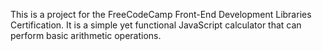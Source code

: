 This is a project for the FreeCodeCamp Front-End Development Libraries Certification. It is a simple yet functional JavaScript calculator that can perform basic arithmetic operations.
